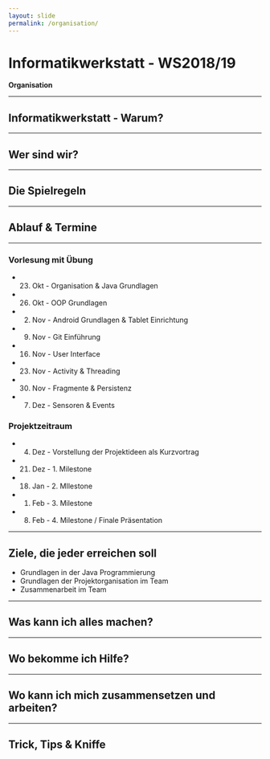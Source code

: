 ```yaml
---
layout: slide
permalink: /organisation/
---
```


# Informatikwerkstatt - WS2018/19
__Organisation__

---

## Informatikwerkstatt - Warum?

---

## Wer sind wir?

---

## Die Spielregeln

---

## Ablauf & Termine

---

### Vorlesung mit Übung

* 23. Okt - Organisation & Java Grundlagen
* 26. Okt - OOP Grundlagen
* 02. Nov - Android Grundlagen & Tablet Einrichtung
* 09. Nov - Git Einführung
* 16. Nov - User Interface
* 23. Nov - Activity & Threading
* 30. Nov - Fragmente & Persistenz
* 07. Dez - Sensoren & Events

### Projektzeitraum

* 04. Dez - Vorstellung der Projektideen als Kurzvortrag
* 21. Dez - 1. Milestone
* 18. Jan - 2. MIlestone
* 01. Feb - 3. Milestone
* 08. Feb - 4. Milestone / Finale Präsentation

---

## Ziele, die jeder erreichen soll

* Grundlagen in der Java Programmierung
* Grundlagen der Projektorganisation im Team
* Zusammenarbeit im Team

---

## Was kann ich alles machen?

---

## Wo bekomme ich Hilfe?

---

## Wo kann ich mich zusammensetzen und arbeiten?

---

## Trick, Tips & Kniffe
